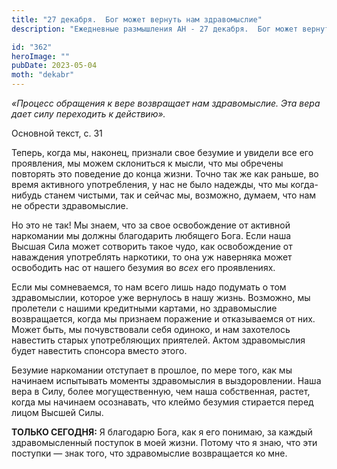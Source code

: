 ```yaml
---
title: "27 декабря.  Бог может вернуть нам здравомыслие"
description: "Ежедневные размышления АН - 27 декабря.  Бог может вернуть нам здравомыслие"

id: "362"
heroImage: ""
pubDate: 2023-05-04
moth: "dekabr"
---
```


_«Процесс обращения к вере возвращает нам здравомыслие. Эта вера дает силу
переходить к действию»._

Основной текст, с. 31

Теперь, когда мы, наконец, признали свое безумие и увидели все его проявления,
мы можем склониться к мысли, что мы обречены повторять это поведение до конца
жизни. Точно так же как раньше, во время активного употребления, у нас не было
надежды, что мы когда-нибудь станем чистыми, так и сейчас мы, возможно,
думаем, что нам не обрести здравомыслие.

Но это не так! Мы знаем, что за свое освобождение от активной наркомании мы
должны благодарить любящего Бога. Если наша Высшая Сила может сотворить такое
чудо, как освобождение от наваждения употреблять наркотики, то она уж
наверняка может освободить нас от нашего безумия во _всех_ его проявлениях.

Если мы сомневаемся, то нам всего лишь надо подумать о том здравомыслии,
которое уже вернулось в нашу жизнь. Возможно, мы пролетели с нашими кредитными
картами, но здравомыслие возвращается, когда мы признаем поражение и
отказываемся от них. Может быть, мы почувствовали себя одиноко, и нам
захотелось навестить старых употребляющих приятелей. Актом здравомыслия будет
навестить спонсора вместо этого.

Безумие наркомании отступает в прошлое, по мере того, как мы начинаем
испытывать моменты здравомыслия в выздоровлении. Наша вера в Силу, более
могущественную, чем наша собственная, растет, когда мы начинаем осознавать,
что клеймо безумия стирается перед лицом Высшей Силы.

**ТОЛЬКО СЕГОДНЯ:** Я благодарю Бога, как я его понимаю, за каждый
здравомысленный поступок в моей жизни. Потому что я знаю, что эти поступки —
знак того, что здравомыслие возвращается ко мне.
